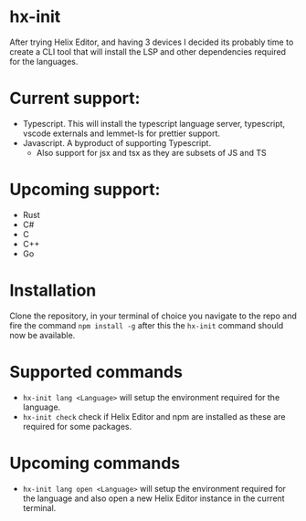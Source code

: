 # hx-init

After trying Helix Editor, and having 3 devices I decided its probably time to create a CLI tool that will install the LSP and other dependencies required for the languages.

# Current support:

- Typescript. This will install the typescript language server, typescript, vscode externals and lemmet-ls for prettier support.
- Javascript. A byproduct of supporting Typescript.
  - Also support for jsx and tsx as they are subsets of JS and TS

# Upcoming support:

- Rust
- C#
- C
- C++
- Go


# Installation

Clone the repository, in your terminal of choice you navigate to the repo and fire the command `npm install -g` after this the `hx-init` command should now be available. 


# Supported commands

- `hx-init lang <Language>` will setup the environment required for the language.
- `hx-init check` check if Helix Editor and npm are installed as these are required for some packages.

# Upcoming commands

- `hx-init lang open <Language>` will setup the environment required for the language and also open a new Helix Editor instance in the current terminal.
